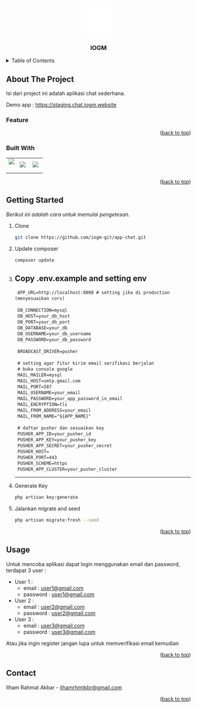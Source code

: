 <a name="readme-top"></a>

<!-- PROJECT LOGO -->
<br />
<div align="center">
    <img src="public/logo.svg" alt="Logo" width="80" height="80">
  </a>

  <h3 align="center">IOGM</h3>

</div>

<!-- TABLE OF CONTENTS -->
<details>
  <summary>Table of Contents</summary>
  <ol>
    <li>
      <a href="#about-the-project">About The Project</a>
      <ul>
        <li><a href="#feature">Feature</a></li>
        <li><a href="#built-with">Built With</a></li>
      </ul>
    </li>
    <li>
      <a href="#getting-started">Getting Started</a>
    </li>
    <li><a href="#usage">Usage</a></li>
    <li><a href="#contact">Contact</a></li>
  </ol>
</details>

<!-- ABOUT THE PROJECT -->

## About The Project

Isi dari project ini adalah aplikasi chat sederhana.

Demo app : https://staging.chat.iogm.website

### Feature


<p align="right">(<a href="#readme-top">back to top</a>)</p>

### Built With

<table style="border-collapse: collapse;">
    <tr>
        <td style="border: none;">
            <div style="display: flex; align-items:center; gap: 15px;">
                <img src="https://laravel.com/img/logomark.min.svg" height=35>
            </div>
        </td>
        <td style="border: none;">
            <img src="https://www.vectorlogo.zone/logos/mysql/mysql-ar21.png" height=35>
        </td>
        <td style="border: none;">
            <img src="https://pusher.com/static/pusher-logo-0576fd4af5c38706f96f632235f3124a.svg" style='background-color: white; padding:5px; box-sizing:border-box' height=35>
        </td>
    </tr>
</table>

<p align="right">(<a href="#readme-top">back to top</a>)</p>

<!-- GETTING STARTED -->

## Getting Started

_Berikut ini adalah cara untuk memulai pengetesan._

1. Clone
   ```sh
   git clone https://github.com/iogm-git/app-chat.git
   ```
2. Update composer
   ```sh
   composer update
   ```
3. Copy .env.example and setting env
    ---
        APP_URL=http://localhost:8000 # setting jika di production (menyesuaikan cors)

        DB_CONNECTION=mysql
        DB_HOST=your_db_host
        DB_PORT=your_db_port
        DB_DATABASE=your_db
        DB_USERNAME=your_db_username
        DB_PASSWORD=your_db_password

        BROADCAST_DRIVER=pusher

        # setting agar fitur kirim email verifikasi berjalan
        # buka console google
        MAIL_MAILER=mysql
        MAIL_HOST=smtp.gmail.com
        MAIL_PORT=587
        MAIL_USERNAME=your_email
        MAIL_PASSWORD=your_app_password_in_email
        MAIL_ENCRYPTION=tls
        MAIL_FROM_ADDRESS=your_email
        MAIL_FROM_NAME="${APP_NAME}"

        # daftar pusher dan sesuaikan key
        PUSHER_APP_ID=your_pusher_id
        PUSHER_APP_KEY=your_pusher_key
        PUSHER_APP_SECRET=your_pusher_secret
        PUSHER_HOST=
        PUSHER_PORT=443
        PUSHER_SCHEME=https
        PUSHER_APP_CLUSTER=your_pusher_cluster

    ---
4. Generate Key
   ```sh
   php artisan key:generate
   ```

5. Jalankan migrate and seed
   ```sh
   php artisan migrate:fresh --seed
   ```
<p align="right">(<a href="#readme-top">back to top</a>)</p>

<!-- USAGE EXAMPLES -->
## Usage

Untuk mencoba aplikasi dapat login menggunakan email dan password, terdapat 3 user : 
- User 1 :
  - email : user1@gmail.com
  - password : user1@gmail.com
- User 2 :
  - email : user2@gmail.com
  - password : user2@gmail.com
- User 3 :
  - email : user3@gmail.com
  - password : user3@gmail.com

Atau jika ingin register jangan lupa untuk memverifikasi email kemudian
<p align="right">(<a href="#readme-top">back to top</a>)</p>

<!-- CONTACT -->

## Contact

Ilham Rahmat Akbar - ilhamrhmtkbr@gmail.com

<p align="right">(<a href="#readme-top">back to top</a>)</p>

